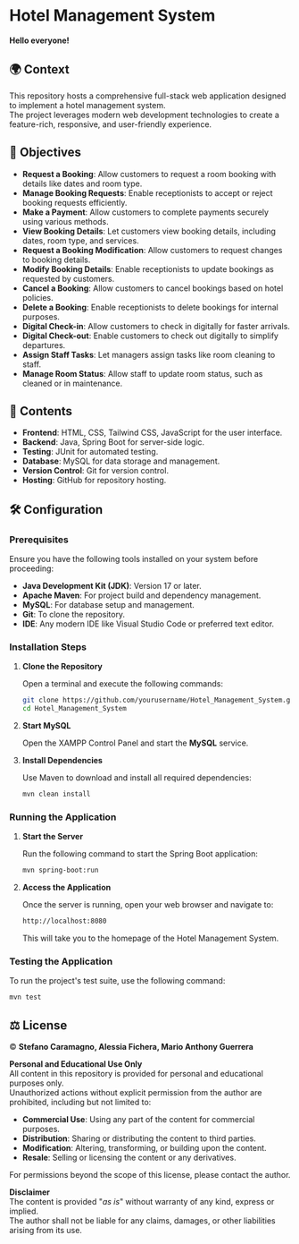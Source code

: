 # Hotel Management System

**Hello everyone!**

## 🌍 Context

This repository hosts a comprehensive full-stack web application designed to implement a hotel management system. <br>
The project leverages modern web development technologies to create a feature-rich, responsive, and user-friendly experience. 

## 🎯 Objectives

- **Request a Booking**: Allow customers to request a room booking with details like dates and room type.  
- **Manage Booking Requests**: Enable receptionists to accept or reject booking requests efficiently.  
- **Make a Payment**: Allow customers to complete payments securely using various methods.  
- **View Booking Details**: Let customers view booking details, including dates, room type, and services.  
- **Request a Booking Modification**: Allow customers to request changes to booking details.  
- **Modify Booking Details**: Enable receptionists to update bookings as requested by customers.  
- **Cancel a Booking**: Allow customers to cancel bookings based on hotel policies.  
- **Delete a Booking**: Enable receptionists to delete bookings for internal purposes.  
- **Digital Check-in**: Allow customers to check in digitally for faster arrivals.  
- **Digital Check-out**: Enable customers to check out digitally to simplify departures.  
- **Assign Staff Tasks**: Let managers assign tasks like room cleaning to staff.  
- **Manage Room Status**: Allow staff to update room status, such as cleaned or in maintenance.  

## 📂 Contents

- **Frontend**: HTML, CSS, Tailwind CSS, JavaScript for the user interface.
- **Backend**: Java, Spring Boot for server-side logic.
- **Testing**: JUnit for automated testing.
- **Database**: MySQL for data storage and management.
- **Version Control**: Git for version control.
- **Hosting**: GitHub for repository hosting.

## 🛠 Configuration

### Prerequisites

Ensure you have the following tools installed on your system before proceeding:

- **Java Development Kit (JDK)**: Version 17 or later.
- **Apache Maven**: For project build and dependency management.
- **MySQL**: For database setup and management.
- **Git**: To clone the repository.
- **IDE**: Any modern IDE like Visual Studio Code or preferred text editor.

### Installation Steps

1. **Clone the Repository**
   
   Open a terminal and execute the following commands:

   ```sh
   git clone https://github.com/yourusername/Hotel_Management_System.git
   cd Hotel_Management_System
   ```

2. **Start MySQL**

   Open the XAMPP Control Panel and start the **MySQL** service.

3. **Install Dependencies**

   Use Maven to download and install all required dependencies:

   ```sh
   mvn clean install
   ```

### Running the Application

1. **Start the Server**

   Run the following command to start the Spring Boot application:

   ```sh
   mvn spring-boot:run
   ```

2. **Access the Application**

   Once the server is running, open your web browser and navigate to:

   ```sh
   http://localhost:8080
   ```

   This will take you to the homepage of the Hotel Management System.

### Testing the Application

To run the project's test suite, use the following command:

```sh
mvn test
```

## ⚖️ License

© **Stefano Caramagno, Alessia Fichera, Mario Anthony Guerrera**

**Personal and Educational Use Only**  
All content in this repository is provided for personal and educational purposes only. <br>
Unauthorized actions without explicit permission from the author are prohibited, including but not limited to:

- **Commercial Use**: Using any part of the content for commercial purposes.
- **Distribution**: Sharing or distributing the content to third parties.
- **Modification**: Altering, transforming, or building upon the content.
- **Resale**: Selling or licensing the content or any derivatives.

For permissions beyond the scope of this license, please contact the author.

**Disclaimer**  
The content is provided "*as is*" without warranty of any kind, express or implied. <br>
The author shall not be liable for any claims, damages, or other liabilities arising from its use.